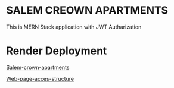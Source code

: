 # SALEM CREOWN APARTMENTS

This is MERN Stack application with JWT Autharization

# Render Deployment
[Salem-crown-apartments](https://salem-crown-apartments.onrender.com/)

[Web-page-acces-structure](https://user-images.githubusercontent.com/112988428/210862139-e9c18339-dbec-4a06-aeba-56488b751134.jpg)
